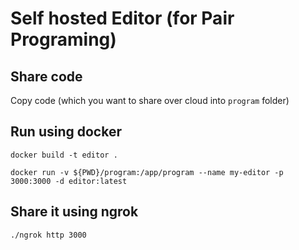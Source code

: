 # Self hosted Editor (for Pair Programing)

## Share code

Copy code (which you want to share over cloud into `program` folder)

## Run using docker

```
docker build -t editor .

docker run -v ${PWD}/program:/app/program --name my-editor -p 3000:3000 -d editor:latest
```

## Share it using ngrok

```
./ngrok http 3000
```

